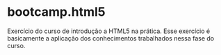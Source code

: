 # bootcamp.html5
Exercício do curso de introdução a HTML5 na prática. 
Esse exercício é basicamente a aplicação dos conhecimentos trabalhados nessa fase do curso.
